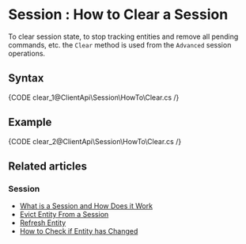 # Session : How to Clear a Session

To clear session state, to stop tracking entities and remove all pending commands, etc. the `Clear` method is used from the `Advanced` session operations.

## Syntax

{CODE clear_1@ClientApi\Session\HowTo\Clear.cs /}

## Example

{CODE clear_2@ClientApi\Session\HowTo\Clear.cs /}

## Related articles

### Session

- [What is a Session and How Does it Work](../../../client-api/session/what-is-a-session-and-how-does-it-work)
- [Evict Entity From a Session](../../../client-api/session/how-to/evict-entity-from-a-session)
- [Refresh Entity](../../../client-api/session/how-to/refresh-entity)
- [How to Check if Entity has Changed](../../../client-api/session/how-to/check-if-entity-has-changed)
